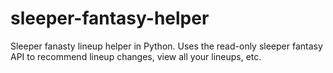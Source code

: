 # sleeper-fantasy-helper
Sleeper fanasty lineup helper in Python. Uses the read-only sleeper fantasy API to recommend lineup changes, view all your lineups, etc.
